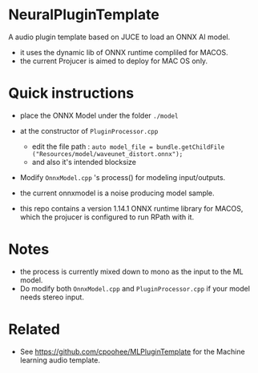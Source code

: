 # NeuralPluginTemplate
A audio plugin template based on JUCE to load an ONNX AI model.
- it uses the dynamic lib of ONNX runtime compliled for MACOS. 
- the current Projucer is aimed to deploy for MAC OS only. 

# Quick instructions
- place the ONNX Model under the folder `./model`
- at the constructor of `PluginProcessor.cpp`
  - edit the file path : `auto model_file = bundle.getChildFile ("Resources/model/waveunet_distort.onnx");`
  - and also it's intended blocksize
  
- Modify `OnnxModel.cpp` 's process() for modeling input/outputs.

- the current onnxmodel is a noise producing model sample.

- this repo contains a version 1.14.1 ONNX runtime library for MACOS, which the projucer is configured to run RPath with it.

# Notes
- the process is currently mixed down to mono as the input to the ML model. 
- Do modify both `OnnxModel.cpp` and `PluginProcessor.cpp` if your model needs stereo input.

# Related
- See https://github.com/cpoohee/MLPluginTemplate for the Machine learning audio template.
